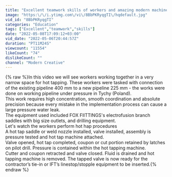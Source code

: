 ```yaml
---
title: "Excellent teamwork skills of workers and amazing modern machines."
image: "https:\/\/i.ytimg.com\/vi\/8BbPKRyqgTI\/hqdefault.jpg"
vid_id: "8BbPKRyqgTI"
categories: "Education"
tags: ["Excellent","teamwork","skills"]
date: "2022-05-08T17:09:12+03:00"
vid_date: "2022-05-06T20:44:57Z"
duration: "PT11M24S"
viewcount: "11554"
likeCount: "74"
dislikeCount: ""
channel: "Modern Creative"
---
```

{% raw %}In this video we will see workers working together in a very narrow space for hot tapping. These workers were tasked with connection of the existing pipeline 400 mm to a new pipeline 225 mm - the works were done on working pipeline under pressure in Tychy (Poland).<br />This work requires high concentration, smooth coordination and absolute precision because every mistake in the implementation process can cause a large pressure water leak.<br />The equipment used included FOX FIITTINGS's electrofusion branch saddles with big size outlets, and drilling equipment.<br />Let's watch the workers perform hot hap procedures<br />A hot tap saddle or weld nozzle installed, valve installed, assembly is pressure tested and hot tap machine attached.<br />Valve opened, hot tap completed, coupon or cut portion retained by latches on pilot drill. Pressure is contained within the hot tapping machine.<br />Cutter and coupon retracted and valve closed. Fluid is drained and hot tapping machine is removed. The tapped valve is now ready for the contractor’s tie-in or IFT’s linestop/stopple equipment to be inserted.{% endraw %}
